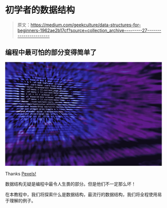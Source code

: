# 初学者的数据结构

> 原文：<https://medium.com/geekculture/data-structures-for-beginners-1962ae2b17cf?source=collection_archive---------27----------------------->

## 编程中最可怕的部分变得简单了

![](img/1f79634ce77ab5ccb14be250ce5a2e84.png)

Thanks [Pexels!](https://www.pexels.com/photo/pink-white-black-purple-blue-textile-web-scripts-97077/)

数据结构无疑是编程中最令人生畏的部分。但是他们不一定那么坏！

在本教程中，我们将探索什么是数据结构，最流行的数据结构，我们将全程使用易于理解的例子。